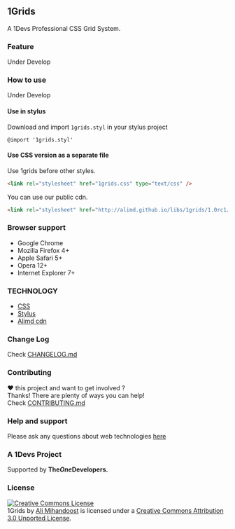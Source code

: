 [support]: http://github.com/AliMD/1Tuts/issues "http://ali.md/ask"
[changelog]: ./blob/master/CHANGELOG.md "1Grids Change log"
[contribute]: ./blob/master/CONTRIBUTING.md "How to contribute"

## 1Grids
A 1Devs Professional CSS Grid System.   

### Feature
Under Develop

### How to use
Under Develop
  
#### Use in stylus
Download and import `1grids.styl` in your stylus project
```stylus
@import '1grids.styl'
```

#### Use CSS version as a separate file
Use 1grids before other styles.  
```html
<link rel="stylesheet" href="1grids.css" type="text/css" />
```
You can use our public cdn.  
```html
<link rel="stylesheet" href="http://alimd.github.io/libs/1grids/1.0rc1/1grids.css" type="text/css" />
```
### Browser support
* Google Chrome  
* Mozilla Firefox 4+  
* Apple Safari 5+  
* Opera 12+  
* Internet Explorer 7+  

### TECHNOLOGY
* [CSS](http://ali.md/css4)
* [Stylus](http://ali.md/stylus)
* [Alimd cdn](http://ali.md/libs)

### Change Log
Check [CHANGELOG.md][changelog]  

### Contributing
**♥** this project and want to get involved ?  
Thanks! There are plenty of ways you can help!  
Check [CONTRIBUTING.md][contribute]

### Help and support
Please ask any questions about web technologies [here][support]

### A 1Devs Project
Supported by <b>The<i>One</i>Developers.</b>

### License
<a rel="license" href="http://creativecommons.org/licenses/by/3.0/deed.en_US"><img alt="Creative Commons License" style="border-width:0" src="http://i.creativecommons.org/l/by/3.0/88x31.png" /></a><br /><span xmlns:dct="http://purl.org/dc/terms/" property="dct:title">1Grids</span> by <a xmlns:cc="http://creativecommons.org/ns#" href="http://ali.md" property="cc:attributionName" rel="cc:attributionURL">Ali Mihandoost</a> is licensed under a <a rel="license" href="http://creativecommons.org/licenses/by/3.0/deed.en_US">Creative Commons Attribution 3.0 Unported License</a>.